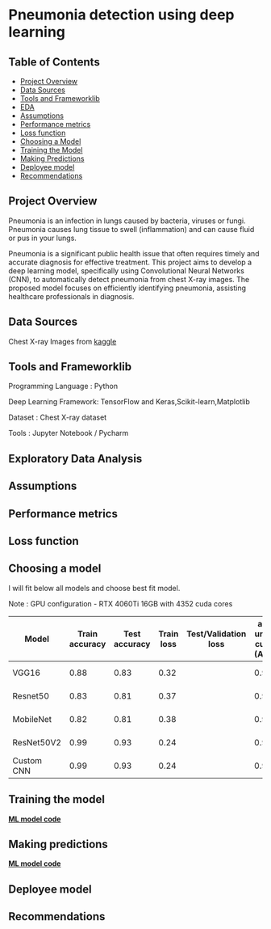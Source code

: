 # Pneumonia detection using deep learning

## Table of Contents
- [Project Overview](#project-overview)
- [Data Sources](#data-sources)
- [Tools and Frameworklib](#tools-and-frameworklib)
- [EDA](#exploratory-data-analysis)
- [Assumptions](#assumptions)
- [Performance metrics](#performance-metrics)
- [Loss function](#loss-function)
- [Choosing a Model](#choosing-a-model)
- [Training the Model](#training-the-model)
- [Making Predictions](#making-predictions)
- [Deployee model](#deployee-model)
- [Recommendations](#recommendations)

## Project Overview
  Pneumonia is an infection in lungs caused by bacteria, viruses or fungi. Pneumonia causes lung tissue to swell (inflammation) and can cause fluid or pus in your lungs. 
  
  Pneumonia is a significant public health issue that often requires timely and accurate diagnosis for effective treatment. This project aims to develop a deep learning model, specifically using Convolutional 
  Neural Networks (CNN), to automatically detect pneumonia from chest X-ray images. The proposed model focuses on efficiently identifying pneumonia, assisting healthcare professionals in diagnosis.

## Data Sources
   Chest X-ray Images from [kaggle](https://www.kaggle.com/datasets/paultimothymooney/chest-xray-pneumonia)

## Tools and Frameworklib

  Programming Language   : Python
  
  Deep Learning Framework: TensorFlow and Keras,Scikit-learn,Matplotlib
  
  Dataset                : Chest X-ray dataset
  
  Tools                  : Jupyter Notebook / Pycharm

## Exploratory Data Analysis

## Assumptions

## Performance metrics

## Loss function

## Choosing a model

I will fit below all models and choose best fit model.

Note : GPU configuration - RTX 4060Ti 16GB with 4352 cuda cores

Model                 | Train accuracy  | Test accuracy |   Train loss  | Test/Validation loss |area under curve (AUC)   |  epochs       |  Hyperparameters                        |
--------------------- | -------------   | ------------- | ------------- |  -------------       | ---------------------   |  -----------  | ----------------                        | 
VGG16                 |   0.88          |   0.83        |   0.32        |                      |     0.93                |    10         |   optimizer = adam,learning_rate=0.0001 |
Resnet50              |   0.83          |   0.81        |   0.37        |                      |     0.91                |    10         |   optimizer = adam,learning_rate=0.0001 |
MobileNet             |   0.82          |   0.81        |   0.38        |                      |     0.9                 |    10         |   optimizer = adam,learning_rate=0.0001 |
ResNet50V2            |   0.99          |   0.93        |   0.24        |                      |     0.95                |    10         |   optimizer = adam,learning_rate=0.0001 |
Custom CNN            |   0.99          |   0.93        |   0.24        |                      |     0.95                |    10         |   optimizer = adam,learning_rate=0.0001 |


## Training the model
[**ML model code**](ML_Models.ipynb)

## Making predictions
[**ML model code**](ML_Models.ipynb)

## Deployee model

## Recommendations
